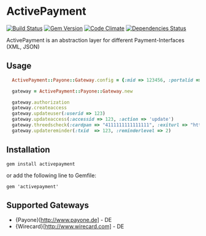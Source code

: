ActivePayment
=============

[![Build Status](https://api.travis-ci.org/aklaiber/activepayment.svg)][travis]
[![Gem Version](http://img.shields.io/gem/v/activepayment.svg)][gem]
[![Code Climate](http://img.shields.io/codeclimate/github/aklaiber/activepayment.svg)][codeclimate]
[![Dependencies Status](http://img.shields.io/gemnasium/aklaiber/activepayment.svg)][gemnasium]

[travis]: https://travis-ci.org/aklaiber/activepayment
[gem]: https://rubygems.org/gems/activepayment
[codeclimate]: https://codeclimate.com/github/aklaiber/activepayment
[gemnasium]: https://gemnasium.com/aklaiber/activepayment


ActivePayment is an abstraction layer for different Payment-Interfaces (XML, JSON)

Usage
-----------------

``` ruby
  ActivePayment::Payone::Gateway.config = {:mid => 123456, :portalid => 1234, :key => 'test', :mode => 'test'}

  gateway = ActivePayment::Payone::Gateway.new

  gateway.authorization
  gateway.createaccess
  gateway.updateuser(:userid => 123)
  gateway.updateaccess(:accessid => 123, :action => 'update')
  gateway.threedscheck(:cardpan => "4111111111111111", :exiturl => "http://www.example.com")
  gateway.updatereminder(:txid  => 123, :reminderlevel => 2)
```

Installation
-----------------

    gem install activepayment

or add the following line to Gemfile:

    gem 'activepayment'


Supported Gateways
-----------------

* {Payone}[http://www.payone.de] - DE
* {Wirecard}[http://www.wirecard.com] - DE



